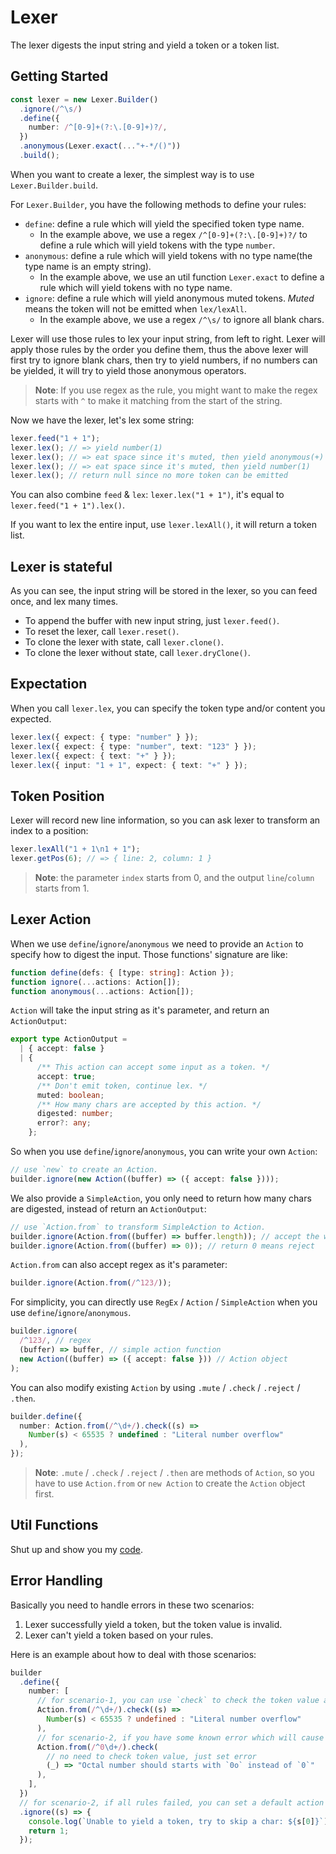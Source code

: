 # Lexer

The lexer digests the input string and yield a token or a token list.

## Getting Started

```ts
const lexer = new Lexer.Builder()
  .ignore(/^\s/)
  .define({
    number: /^[0-9]+(?:\.[0-9]+)?/,
  })
  .anonymous(Lexer.exact(..."+-*/()"))
  .build();
```

When you want to create a lexer, the simplest way is to use `Lexer.Builder.build`.

For `Lexer.Builder`, you have the following methods to define your rules:

- `define`: define a rule which will yield the specified token type name.
  - In the example above, we use a regex `/^[0-9]+(?:\.[0-9]+)?/` to define a rule which will yield tokens with the type `number`.
- `anonymous`: define a rule which will yield tokens with no type name(the type name is an empty string).
  - In the example above, we use an util function `Lexer.exact` to define a rule which will yield tokens with no type name.
- `ignore`: define a rule which will yield anonymous muted tokens. _Muted_ means the token will not be emitted when `lex/lexAll`.
  - In the example above, we use a regex `/^\s/` to ignore all blank chars.

Lexer will use those rules to lex your input string, from left to right. Lexer will apply those rules by the order you define them, thus the above lexer will first try to ignore blank chars, then try to yield numbers, if no numbers can be yielded, it will try to yield those anonymous operators.

> **Note**: If you use regex as the rule, you might want to make the regex starts with `^` to make it matching from the start of the string.

Now we have the lexer, let's lex some string:

```ts
lexer.feed("1 + 1");
lexer.lex(); // => yield number(1)
lexer.lex(); // => eat space since it's muted, then yield anonymous(+)
lexer.lex(); // => eat space since it's muted, then yield number(1)
lexer.lex(); // return null since no more token can be emitted
```

You can also combine `feed` & `lex`: `lexer.lex("1 + 1")`, it's equal to `lexer.feed("1 + 1").lex()`.

If you want to lex the entire input, use `lexer.lexAll()`, it will return a token list.

## Lexer is stateful

As you can see, the input string will be stored in the lexer, so you can feed once, and lex many times.

- To append the buffer with new input string, just `lexer.feed()`.
- To reset the lexer, call `lexer.reset()`.
- To clone the lexer with state, call `lexer.clone()`.
- To clone the lexer without state, call `lexer.dryClone()`.

## Expectation

When you call `lexer.lex`, you can specify the token type and/or content you expected.

```ts
lexer.lex({ expect: { type: "number" } });
lexer.lex({ expect: { type: "number", text: "123" } });
lexer.lex({ expect: { text: "+" } });
lexer.lex({ input: "1 + 1", expect: { text: "+" } });
```

## Token Position

Lexer will record new line information, so you can ask lexer to transform an index to a position:

```ts
lexer.lexAll("1 + 1\n1 + 1");
lexer.getPos(6); // => { line: 2, column: 1 }
```

> **Note**: the parameter `index` starts from 0, and the output `line`/`column` starts from 1.

## Lexer Action

When we use `define`/`ignore`/`anonymous` we need to provide an `Action` to specify how to digest the input. Those functions' signature are like:

```ts
function define(defs: { [type: string]: Action });
function ignore(...actions: Action[]);
function anonymous(...actions: Action[]);
```

`Action` will take the input string as it's parameter, and return an `ActionOutput`:

```ts
export type ActionOutput =
  | { accept: false }
  | {
      /** This action can accept some input as a token. */
      accept: true;
      /** Don't emit token, continue lex. */
      muted: boolean;
      /** How many chars are accepted by this action. */
      digested: number;
      error?: any;
    };
```

So when you use `define`/`ignore`/`anonymous`, you can write your own `Action`:

```ts
// use `new` to create an Action.
builder.ignore(new Action((buffer) => ({ accept: false })));
```

We also provide a `SimpleAction`, you only need to return how many chars are digested, instead of return an `ActionOutput`:

```ts
// use `Action.from` to transform SimpleAction to Action.
builder.ignore(Action.from((buffer) => buffer.length)); // accept the whole input
builder.ignore(Action.from((buffer) => 0)); // return 0 means reject
```

`Action.from` can also accept regex as it's parameter:

```ts
builder.ignore(Action.from(/^123/));
```

For simplicity, you can directly use `RegEx` / `Action` / `SimpleAction` when you use `define`/`ignore`/`anonymous`.

```ts
builder.ignore(
  /^123/, // regex
  (buffer) => buffer, // simple action function
  new Action((buffer) => ({ accept: false })) // Action object
);
```

You can also modify existing `Action` by using `.mute` / `.check` / `.reject` / `.then`.

```ts
builder.define({
  number: Action.from(/^\d+/).check((s) =>
    Number(s) < 65535 ? undefined : "Literal number overflow"
  ),
});
```

> **Note**: `.mute` / `.check` / `.reject` / `.then` are methods of `Action`, so you have to use `Action.from` or `new Action` to create the `Action` object first.

## Util Functions

Shut up and show you my [code](https://github.com/DiscreteTom/retsac/blob/main/src/lexer/utils.ts).

## Error Handling

Basically you need to handle errors in these two scenarios:

1. Lexer successfully yield a token, but the token value is invalid.
2. Lexer can't yield a token based on your rules.

Here is an example about how to deal with those scenarios:

```ts
builder
  .define({
    number: [
      // for scenario-1, you can use `check` to check the token value and set error message
      Action.from(/^\d+/).check((s) =>
        Number(s) < 65535 ? undefined : "Literal number overflow"
      ),
      // for scenario-2, if you have some known error which will cause lexing failed, define it and make lexer return a normal token with error
      Action.from(/^0\d+/).check(
        // no need to check token value, just set error
        (_) => "Octal number should starts with `0o` instead of `0`"
      ),
    ],
  })
  // for scenario-2, if all rules failed, you can set a default action to ignore one char
  .ignore((s) => {
    console.log(`Unable to yield a token, try to skip a char: ${s[0]}`);
    return 1;
  });
```
